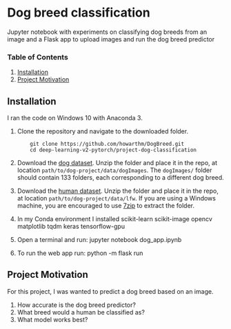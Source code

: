 # Dog breed classification
Jupyter notebook with experiments on classifying dog breeds from an image and
a Flask app to upload images and run the dog breed predictor

### Table of Contents

1. [Installation](#installation)
2. [Project Motivation](#motivation)

## Installation <a name="installation"></a>

I ran the code on Windows 10 with Anaconda 3.

1. Clone the repository and navigate to the downloaded folder.
	
	```	
		git clone https://github.com/howarthm/DogBreed.git
		cd deep-learning-v2-pytorch/project-dog-classification
	```
2. Download the [dog dataset](https://s3-us-west-1.amazonaws.com/udacity-aind/dog-project/dogImages.zip).  Unzip the folder and place it in the repo, at location `path/to/dog-project/data/dogImages`.  The `dogImages/` folder should contain 133 folders, each corresponding to a different dog breed.
3. Download the [human dataset](http://vis-www.cs.umass.edu/lfw/lfw.tgz).  Unzip the folder and place it in the repo, at location `path/to/dog-project/data/lfw`.  If you are using a Windows machine, you are encouraged to use [7zip](http://www.7-zip.org/) to extract the folder. 
4. In my Conda environment I installed
  scikit-learn
  scikit-image
  opencv
  matplotlib
  tqdm
  keras
  tensorflow-gpu
5.  Open a terminal and run: jupyter notebook dog_app.ipynb
6.  To run the web app run:  python -m flask run


## Project Motivation<a name="motivation"></a>

For this project, I was wanted to predict a dog breed based on an image.

1. How accurate is the dog breed predictor?
2. What breed would a human be classified as?
3. What model works best?
